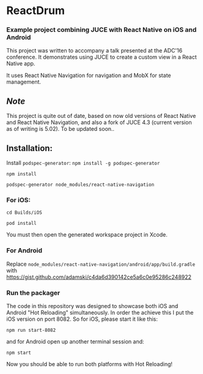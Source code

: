 # ReactDrum
### Example project combining JUCE with React Native on iOS and Android

This project was written to accompany a talk presented at the ADC'16 conference.
It demonstrates using JUCE to create a custom view in a React Native app.

It uses React Native Navigation for navigation and MobX for state management. 

## *Note* 
This project is quite out of date, based on now old versions of React Native and React Native Navigation, and also a fork of JUCE 4.3 (current version as of writing is 5.02). To be updated soon.. 

## Installation:

Install `podspec-generator`: `npm install -g podspec-generator`

`npm install`

`podspec-generator node_modules/react-native-navigation`

### For iOS:

`cd Builds/iOS`

`pod install`

You must then open the generated workspace project in Xcode. 

### For Android

Replace `node_modules/react-native-navigation/android/app/build.gradle` with https://gist.github.com/adamski/c4da6d390142ce5a6c0e95286c248922

### Run the packager 

The code in this repository was designed to showcase both iOS and Android "Hot Reloading" simultaneously. 
In order the achieve this I put the iOS version on port 8082. So for iOS, please start it like this:
```
npm run start-8082
```
and for Android open up another terminal session and:
```
npm start
```

Now you should be able to run both platforms with Hot Reloading!





